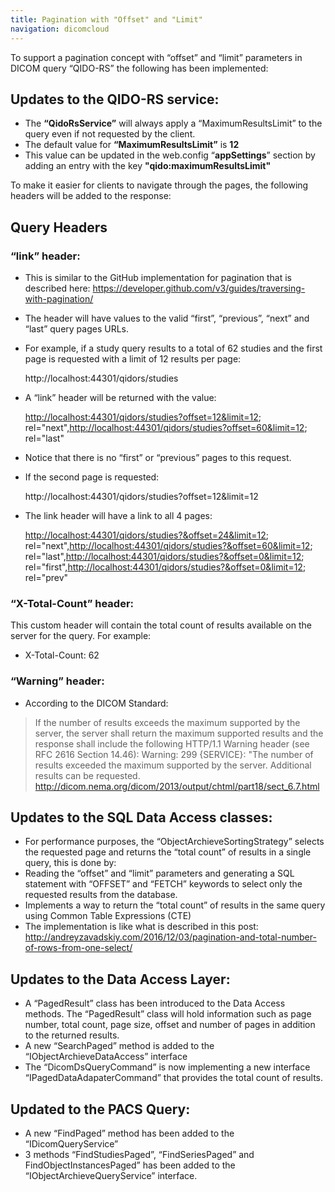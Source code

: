 ```yaml
---
title: Pagination with "Offset" and "Limit"
navigation: dicomcloud
---
```


To support a pagination concept with “offset” and “limit” parameters in DICOM query “QIDO-RS” the following has been implemented:

## Updates to the QIDO-RS service:

-	The **“QidoRsService”** will always apply a “MaximumResultsLimit” to the query even if not requested by the client. 
-	The default value for **“MaximumResultsLimit”** is **12**
-	This value can be updated in the web.config “**appSettings**” section by adding an entry with the key **"qido:maximumResultsLimit"** 

To make it easier for clients to navigate through the pages, the following headers will be added to the response:

## Query Headers

### “link” header:

- This is similar to the GitHub implementation for pagination that is described here:
https://developer.github.com/v3/guides/traversing-with-pagination/ 
- The header will have values to the valid “first”, “previous”, “next” and “last” query pages URLs.
- For example, if a study query results to a total of 62 studies and the first page is requested with a limit of 12 results per page:

    http://localhost:44301/qidors/studies

-	A “link” header will be returned with the value:

    <http://localhost:44301/qidors/studies?offset=12&limit=12>; rel="next",<http://localhost:44301/qidors/studies?offset=60&limit=12>; rel="last"

-	Notice that there is no “first” or “previous” pages to this request.
-	If the second page is requested:

    http://localhost:44301/qidors/studies?offset=12&limit=12

- The link header will have a link to all 4 pages:

    <http://localhost:44301/qidors/studies?&offset=24&limit=12>; rel="next",<http://localhost:44301/qidors/studies?&offset=60&limit=12>; rel="last",<http://localhost:44301/qidors/studies?&offset=0&limit=12>; rel="first",<http://localhost:44301/qidors/studies?&offset=0&limit=12>; rel="prev"

### “X-Total-Count” header:
This custom header will contain the total count of results available on the server for the query. For example:
- X-Total-Count: 62

### “Warning” header:
- 	According to the DICOM Standard: 


> If the number of results exceeds the maximum supported by the server,
> the server shall return the maximum supported results and the response
> shall include the following HTTP/1.1 Warning header (see RFC 2616
> Section 14.46): Warning: 299 {SERVICE}: "The number of results
> exceeded the maximum supported by the server. Additional results can
> be requested.
> http://dicom.nema.org/dicom/2013/output/chtml/part18/sect_6.7.html

 
## Updates to the SQL Data Access classes:
- For performance purposes, the “ObjectArchieveSortingStrategy” selects the requested page and returns the “total count” of results in a single query, this is done by:
- Reading the “offset” and “limit” parameters and generating a SQL statement with “OFFSET” and “FETCH” keywords to select only the requested results from the database.
-	Implements a way to return the “total count” of results in the same query using Common Table Expressions (CTE)
-	The implementation is like what is described in this post:
 http://andreyzavadskiy.com/2016/12/03/pagination-and-total-number-of-rows-from-one-select/  

## Updates to the Data Access Layer:
-	A “PagedResult” class has been introduced to the Data Access methods. The “PagedResult” class will hold information such as page number, total count, page size, offset and number of pages in addition to the returned results.
-	A new “SearchPaged” method is added to the “IObjectArchieveDataAccess” interface 
-	The “DicomDsQueryCommand” is now implementing a new interface “IPagedDataAdapaterCommand” that provides the total count of results.

## Updated to the PACS Query:
-	A new “FindPaged” method has been added to the “IDicomQueryService”
-	3 methods “FindStudiesPaged”, “FindSeriesPaged” and FindObjectInstancesPaged” has been added to the “IObjectArchieveQueryService” interface.

